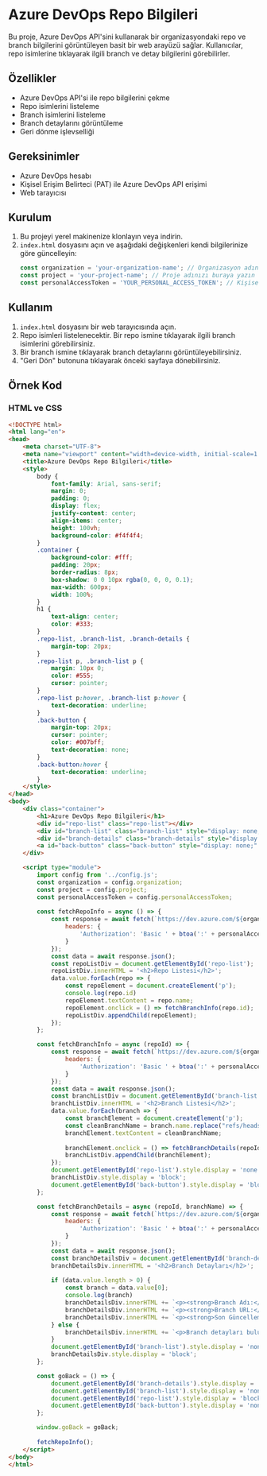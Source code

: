 # Azure DevOps Repo Bilgileri

Bu proje, Azure DevOps API'sini kullanarak bir organizasyondaki repo ve branch bilgilerini görüntüleyen basit bir web arayüzü sağlar. Kullanıcılar, repo isimlerine tıklayarak ilgili branch ve detay bilgilerini görebilirler.

## Özellikler

- Azure DevOps API'si ile repo bilgilerini çekme
- Repo isimlerini listeleme
- Branch isimlerini listeleme
- Branch detaylarını görüntüleme
- Geri dönme işlevselliği

## Gereksinimler

- Azure DevOps hesabı
- Kişisel Erişim Belirteci (PAT) ile Azure DevOps API erişimi
- Web tarayıcısı

## Kurulum

1. Bu projeyi yerel makinenize klonlayın veya indirin.
2. `index.html` dosyasını açın ve aşağıdaki değişkenleri kendi bilgilerinize göre güncelleyin:
    ```javascript
    const organization = 'your-organization-name'; // Organizasyon adınızı buraya yazın
    const project = 'your-project-name'; // Proje adınızı buraya yazın
    const personalAccessToken = 'YOUR_PERSONAL_ACCESS_TOKEN'; // Kişisel erişim belirtecinizi buraya yazın
    ```

## Kullanım

1. `index.html` dosyasını bir web tarayıcısında açın.
2. Repo isimleri listelenecektir. Bir repo ismine tıklayarak ilgili branch isimlerini görebilirsiniz.
3. Bir branch ismine tıklayarak branch detaylarını görüntüleyebilirsiniz.
4. "Geri Dön" butonuna tıklayarak önceki sayfaya dönebilirsiniz.

## Örnek Kod

### HTML ve CSS
```html
<!DOCTYPE html>
<html lang="en">
<head>
    <meta charset="UTF-8">
    <meta name="viewport" content="width=device-width, initial-scale=1.0">
    <title>Azure DevOps Repo Bilgileri</title>
    <style>
        body {
            font-family: Arial, sans-serif;
            margin: 0;
            padding: 0;
            display: flex;
            justify-content: center;
            align-items: center;
            height: 100vh;
            background-color: #f4f4f4;
        }
        .container {
            background-color: #fff;
            padding: 20px;
            border-radius: 8px;
            box-shadow: 0 0 10px rgba(0, 0, 0, 0.1);
            max-width: 600px;
            width: 100%;
        }
        h1 {
            text-align: center;
            color: #333;
        }
        .repo-list, .branch-list, .branch-details {
            margin-top: 20px;
        }
        .repo-list p, .branch-list p {
            margin: 10px 0;
            color: #555;
            cursor: pointer;
        }
        .repo-list p:hover, .branch-list p:hover {
            text-decoration: underline;
        }
        .back-button {
            margin-top: 20px;
            cursor: pointer;
            color: #007bff;
            text-decoration: none;
        }
        .back-button:hover {
            text-decoration: underline;
        }
    </style>
</head>
<body>
    <div class="container">
        <h1>Azure DevOps Repo Bilgileri</h1>
        <div id="repo-list" class="repo-list"></div>
        <div id="branch-list" class="branch-list" style="display: none;"></div>
        <div id="branch-details" class="branch-details" style="display: none;"></div>
        <a id="back-button" class="back-button" style="display: none;" onclick="goBack()">Geri Dön</a>
    </div>

    <script type="module">
        import config from '../config.js';
        const organization = config.organization;
        const project = config.project;
        const personalAccessToken = config.personalAccessToken;
        
        const fetchRepoInfo = async () => {
            const response = await fetch(`https://dev.azure.com/${organization}/${project}/_apis/git/repositories?api-version=7.1`, {
                headers: {
                    'Authorization': 'Basic ' + btoa(':' + personalAccessToken)
                }
            });
            const data = await response.json();
            const repoListDiv = document.getElementById('repo-list');
            repoListDiv.innerHTML = '<h2>Repo Listesi</h2>';
            data.value.forEach(repo => {
                const repoElement = document.createElement('p');
                console.log(repo.id)
                repoElement.textContent = repo.name;
                repoElement.onclick = () => fetchBranchInfo(repo.id);
                repoListDiv.appendChild(repoElement);
            });
        };

        const fetchBranchInfo = async (repoId) => {
            const response = await fetch(`https://dev.azure.com/${organization}/${project}/_apis/git/repositories/${repoId}/refs?filter=heads/&api-version=7.1`, {
                headers: {
                    'Authorization': 'Basic ' + btoa(':' + personalAccessToken)
                }
            });
            const data = await response.json();
            const branchListDiv = document.getElementById('branch-list');
            branchListDiv.innerHTML = '<h2>Branch Listesi</h2>';
            data.value.forEach(branch => {
                const branchElement = document.createElement('p');
                const cleanBranchName = branch.name.replace("refs/heads/", "");
                branchElement.textContent = cleanBranchName;
                
                branchElement.onclick = () => fetchBranchDetails(repoId, cleanBranchName);
                branchListDiv.appendChild(branchElement);
            });
            document.getElementById('repo-list').style.display = 'none';
            branchListDiv.style.display = 'block';
            document.getElementById('back-button').style.display = 'block';
        };

        const fetchBranchDetails = async (repoId, branchName) => {
            const response = await fetch(`https://dev.azure.com/${organization}/${project}/_apis/git/repositories/${repoId}/refs?filter=heads/${branchName}&api-version=7.1`, {
                headers: {
                    'Authorization': 'Basic ' + btoa(':' + personalAccessToken)
                }
            });
            const data = await response.json();
            const branchDetailsDiv = document.getElementById('branch-details');
            branchDetailsDiv.innerHTML = '<h2>Branch Detayları</h2>';
            
            if (data.value.length > 0) {
                const branch = data.value[0];
                console.log(branch)
                branchDetailsDiv.innerHTML += `<p><strong>Branch Adı:</strong> ${branch.name}</p>`;
                branchDetailsDiv.innerHTML += `<p><strong>Branch URL:</strong> <a href="${branch.url}" target="_blank">${branch.url}</a></p>`;
                branchDetailsDiv.innerHTML += `<p><strong>Son Güncelleme:</strong> ${new Date(branch.date).toLocaleString()}</p>`;
            } else {
                branchDetailsDiv.innerHTML += `<p>Branch detayları bulunamadı.</p>`;
            }
            document.getElementById('branch-list').style.display = 'none';
            branchDetailsDiv.style.display = 'block';
        };

        const goBack = () => {
            document.getElementById('branch-details').style.display = 'none';
            document.getElementById('branch-list').style.display = 'none';
            document.getElementById('repo-list').style.display = 'block';
            document.getElementById('back-button').style.display = 'none';
        };

        window.goBack = goBack;
        
        fetchRepoInfo();
    </script>
</body>
</html>
